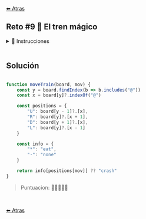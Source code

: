 [⬅ Atras](https://github.com/jdtb4/adventJS)

## Reto #9 🚂 El tren mágico

<details>
  <summary>📝 Instrucciones</summary>
<br/>

Los elfos están jugando con un tren 🚂 mágico que transporta regalos. Este tren se mueve en un tablero representado por un array de strings.

El tren está compuesto por una locomotora (@), seguida de sus vagones (o), y debe recoger frutas mágicas (*) que le sirve de combustible. El movimiento del tren sigue las siguientes reglas:

Recibirás dos parámetros board y mov.

board es un array de strings que representa el tablero:

- @ es la locomotora del tren.
- o son los vagones del tren.
- * es una fruta mágica.
- · son espacios vacíos.

mov es un string que indica el próximo movimiento del tren desde la cabeza del tren @:

- 'L': izquierda
- 'R': derecha
- 'U': arriba
- 'D': abajo.

Con esta información, debes devolver una cadena de texto:

- 'crash': Si el tren choca contra los bordes del tablero o contra sí mismo.
- 'eat': Si el tren recoge una fruta mágica (*).
- 'none': Si avanza sin chocar ni recoger ninguna fruta mágica.

Ejemplo:

```js
const board = [
  '·····',
  '*····',
  '@····',
  'o····',
  'o····'
]

console.log(moveTrain(board, 'U'))
// ➞ 'eat'
// Porque el tren se mueve hacia arriba y encuentra una fruta mágica

console.log(moveTrain(board, 'D'))
// ➞ 'crash'
// El tren se mueve hacia abajo y la cabeza se choca consigo mismo

console.log(moveTrain(board, 'L'))
// ➞ 'crash'
// El tren se mueve a la izquierda y se choca contra la pared

console.log(moveTrain(board, 'R'))
// ➞ 'none'
// El tren se mueve hacia derecha y hay un espacio vacío en la derecha

```

</details>

<br/>

## Solución

```js

function moveTrain(board, mov) {
	const y = board.findIndex(b => b.includes("@"))
	const x = board[y]?.indexOf("@")

	const positions = {
		"U": board[y - 1]?.[x],
		"R": board[y]?.[x + 1],
		"D": board[y + 1]?.[x],
		"L": board[y]?.[x - 1]
	}

	const info = {
		"*": "eat",
		"·": "none"
	}

	return info[positions[mov]] ?? "crash"
}

``` 

>Puntuacion: 🌟🌟🌟🌟🌟 

<br/>


[⬅ Atras](https://github.com/jdtb4/adventJS)